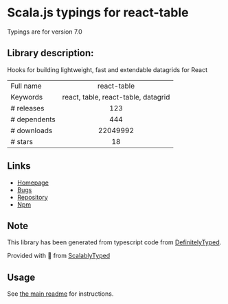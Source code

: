 
# Scala.js typings for react-table

Typings are for version 7.0

## Library description:
Hooks for building lightweight, fast and extendable datagrids for React

|                    |                 |
| ------------------ | :-------------: |
| Full name          | react-table |
| Keywords           | react, table, react-table, datagrid |
| # releases         | 123 |
| # dependents       | 444 |
| # downloads        | 22049992 |
| # stars            | 18 |

## Links
- [Homepage](https://react-table.tanstack.com)
- [Bugs](https://github.com/tannerlinsley/react-table/issues)
- [Repository](https://github.com/tannerlinsley/react-table)
- [Npm](https://www.npmjs.com/package/react-table)
    


## Note
This library has been generated from typescript code from [DefinitelyTyped](https://definitelytyped.org).

Provided with :purple_heart: from [ScalablyTyped](https://github.com/oyvindberg/ScalablyTyped)

## Usage
See [the main readme](../../readme.md) for instructions.


